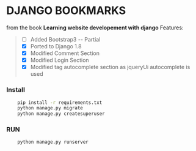 # DJANGO BOOKMARKS
from the book **Learning website developement with django**
Features:
> - [ ] Added Bootstrap3 -- Partial
> - [x] Ported to Django 1.8
> - [x] Modified Comment Section 
> - [x] Modified Login Section
> - [x] Modified tag autocomplete section as jqueryUi autocomplete is used

### Install
```bash
    pip install -r requirements.txt
    python manage.py migrate
    python manage.py createsuperuser
```

### RUN
```bash
    python manage.py runserver
```